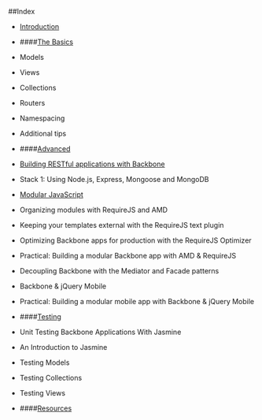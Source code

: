 ##Index

* [Introduction](#introduction)

* ####[The Basics](#thebasics)
* Models
* Views
* Collections
* Routers
* Namespacing
* Additional tips

* ####[Advanced](#advanced)
* [Building RESTful applications with Backbone](#restful)
* Stack 1: Using Node.js, Express, Mongoose and MongoDB
* [Modular JavaScript](#modularjs)
* Organizing modules with RequireJS and AMD
* Keeping your templates external with the RequireJS text plugin
* Optimizing Backbone apps for production with the RequireJS Optimizer
* Practical: Building a modular Backbone app with AMD & RequireJS
* Decoupling Backbone with the Mediator and Facade patterns 
* Backbone & jQuery Mobile
* Practical: Building a modular mobile app with Backbone & jQuery Mobile

* ####[Testing](#testing)
* Unit Testing Backbone Applications With Jasmine
* An Introduction to Jasmine
* Testing Models
* Testing Collections
* Testing Views


* ####[Resources](#resources)
